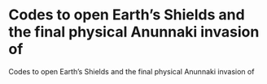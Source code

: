 # Codes to open Earth’s Shields and the final physical Anunnaki invasion of

Codes to open Earth’s Shields and the final physical Anunnaki invasion of